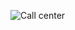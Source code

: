 ![Call center](https://github.com/Dammy-code/Call-center-Analysis/assets/60473801/9c321b6c-3dae-4c15-ac6b-1cb286c7bd35)
